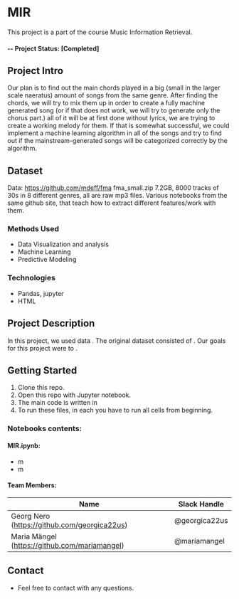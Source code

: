 # MIR
This project is a part of the course Music Information Retrieval. 

#### -- Project Status: [Completed]

## Project Intro
Our plan is to find out the main chords played in a big (small in the larger scale naeratus) amount of songs from the same genre. After finding the chords, we will try to mix them up in order to create a fully machine generated song (or if that does not work, we will try to generate only the chorus part.) all of it will be at first done without lyrics, we are trying to create a working melody for them. If that is somewhat successful, we could implement a machine learning algorithm in all of the songs and try to find out if the mainstream-generated songs will be categorized correctly by the algorithm.

## Dataset
Data: https://github.com/mdeff/fma
fma_small.zip 7.2GB, 8000 tracks of 30s in 8 different genres, all are raw mp3 files.
Various notebooks from the same github site, that teach how to extract different features/work with them.

### Methods Used
* Data Visualization and analysis
* Machine Learning
* Predictive Modeling

### Technologies
* Pandas, jupyter
* HTML

## Project Description
In this project, we used data . The original dataset consisted of . 
Our goals for this project were to .


## Getting Started

1. Clone this repo.
2. Open this repo with Jupyter notebook.
3. The main code is written in 
4. To run these files, in each you have to run all cells from beginning.

### Notebooks contents:

#### MIR.ipynb:
* m
* m


#### Team Members:

|Name     |  Slack Handle   | 
|---------|-----------------|
|Georg Nero (https://github.com/georgica22us)| @georgica22us      |
|Maria Mängel (https://github.com/mariamangel)| @mariamangel        |

## Contact
* Feel free to contact with any questions.
